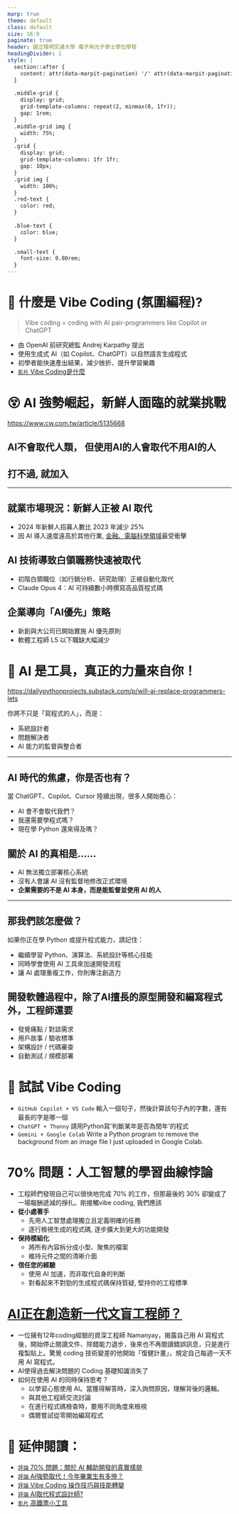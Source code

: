 ```yaml
---
marp: true
theme: default
class: default
size: 16:9
paginate: true
header: 國立陽明交通大學 電子與光子學士學位學程
headingDivider: 1
style: |
  section::after {
    content: attr(data-marpit-pagination) '/' attr(data-marpit-pagination-total);
  }
  
  .middle-grid {
    display: grid;
    grid-template-columns: repeat(2, minmax(0, 1fr));
    gap: 1rem;
  }
  .middle-grid img {
    width: 75%;
  }
  .grid {
    display: grid;
    grid-template-columns: 1fr 1fr;
    gap: 10px;
  }
  .grid img {
    width: 100%;
  }
  .red-text {
    color: red;
  }
  
  .blue-text {
    color: blue;  
  }

  .small-text {
    font-size: 0.80rem;
  }
---
```

# 🤖 什麼是 Vibe Coding (氛圍編程)?
> Vibe coding = coding with AI pair-programmers like Copilot or ChatGPT
+ 由 OpenAI 前研究總監 Andrej Karpathy 提出
+ 使用生成式 AI（如 Copilot、ChatGPT）以自然語言生成程式
+ 初學者能快速產出結果，減少挫折、提升學習樂趣
+ [`影片` Vibe Coding是什麼](https://youtu.be/8me0juJCpWM?si=3tcdojzGbhJKxFGo)

# 😵 AI 強勢崛起，新鮮人面臨的就業挑戰
https://www.cw.com.tw/article/5135668

## AI不會取代人類， 但使用AI的人會取代不用AI的人
## 打不過, 就加入
---
## 就業市場現況：新鮮人正被 AI 取代
- 2024 年新鮮人招募人數比 2023 年減少 25%
- 因 AI 導入速度遠高於其他行業, <u>金融、電腦科學領域</u>最受衝擊 
## AI 技術導致白領職務快速被取代
- 初階白領職位（如行銷分析、研究助理）正被自動化取代
- Claude Opus 4：AI 可持續數小時撰寫高品質程式碼
## 企業導向「AI優先」策略
- 新創與大公司已開始實施 AI 優先原則  
- 軟體工程師 L5 以下職缺大幅減少

# 👊 AI 是工具，真正的力量來自你！
https://dailypythonprojects.substack.com/p/will-ai-replace-programmers-lets

你將不只是「寫程式的人」，而是：
- 系統設計者
- 問題解決者
- AI 能力的監督與整合者
---
## AI 時代的焦慮，你是否也有？
當 ChatGPT、Copilot、Cursor 陸續出現，很多人開始擔心：

- AI 會不會取代我們？
- 我還需要學程式嗎？
- 現在學 Python 還來得及嗎？


## 關於 AI 的真相是……

- AI 無法獨立部署核心系統  
- 沒有人會讓 AI 沒有監督地修改正式環境  
- **企業需要的不是 AI 本身，而是能監督並使用 AI 的人**
---
## 那我們該怎麼做？

如果你正在學 Python 或提升程式能力，請記住：

- 繼續學習 Python、演算法、系統設計等核心技能
- 同時學會使用 AI 工具來加速開發流程
- 讓 AI 處理重複工作，你則專注創造力

## 開發軟體過程中，除了AI擅長的原型開發和編寫程式外，工程師還要
  - 發覺痛點 / 對談需求
  - 用戶故事 / 驗收標準
  - 架構設計 / 代碼審查  
  - 自動測試 / 規模部署

# 🚀 試試 Vibe Coding
- `GitHub Copilot + VS Code` 輸入一個句子，然後計算該句子內的字數，還有最長的字是哪一個
- `ChatGPT + Thonny` 請用Python寫'判斷某年是否為閏年'的程式
- `Gemini + Google Colab` Write a Python program to remove the background from an image file I just uploaded in Google Colab.

# 70% 問題：人工智慧的學習曲線悖論
- 工程師們發現自己可以很快地完成 70% 的工作，但那最後的 30% 卻變成了一場報酬遞減的掙扎。剛接觸vibe coding, 我們應該
- **從小處著手**
  - 先用人工智慧處理獨立且定義明確的任務
  - 逐行檢視生成的程式碼, 逐步擴大到更大的功能開發
- **保持模組化**
  - 將所有內容拆分成小型、聚焦的檔案
  - 維持元件之間的清晰介面
- **信任您的經驗**
  - 使用 AI 加速，而非取代自身的判斷
  - 對看起來不對勁的生成程式碼保持質疑, 堅持你的工程標準

# [AI正在創造新一代文盲工程師？](https://buzzorange.com/techorange/2025/02/19/ai-and-learning/)
- 一位擁有12年coding經驗的資深工程師 Namanyay，揭露自己用 AI 寫程式後，開始停止閱讀文件、除錯能力退步，後來也不再閱讀錯誤訊息，只是進行複製貼上。驚覺 coding 技術變差的他開始「復健計畫」，規定自己每週一天不用 AI 寫程式。
- AI使得過去解決問題的 Coding 基礎知識消失了
- 如何在使用 AI 的同時保持思考？
  - 以學習心態使用 AI。當獲得解答時，深入詢問原因，理解背後的邏輯。
  - 與其他工程師交流討論
  - 在進行程式碼檢查時，要用不同角度來檢視
  - 偶爾嘗試從零開始編寫程式  

# 🔗 延伸閱讀：
+ [`評論` 70% 問題：關於 AI 輔助開發的真實樣貌](https://www.thingsaboutweb.dev/zh-TW/posts/the-70-percent-problem)
+ [`評論` AI強勢取代！今年畢業生有多慘？](https://www.cw.com.tw/article/5135668)
+ [`評論` Vibe Coding 操作技巧與技能轉變](https://ikala.ai/zh-tw/blog/ikala-ai-insight/vibe-coding-intro/)
+ [`評論` AI取代程式設計師?](https://dailypythonprojects.substack.com/p/will-ai-replace-programmers-lets) 
+ [`影片` 高鐵票小工具](https://youtu.be/wuo3Gp09fEs?si=8bNNxXflqnAuNm-f)
